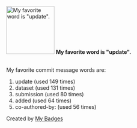 <img src="https://my-badges.github.io/my-badges/favorite-word.png" alt="My favorite word is &quot;update&quot;." title="My favorite word is &quot;update&quot;." width="128">
<strong>My favorite word is &quot;update&quot;.</strong>
<br><br>

My favorite commit message words are:

1. update (used 149 times)
2. dataset (used 131 times)
3. submission (used 80 times)
4. added (used 64 times)
5. co-authored-by: (used 56 times)


Created by <a href="https://github.com/my-badges/my-badges">My Badges</a>